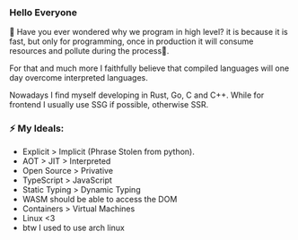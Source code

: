 ### Hello Everyone

🤔 Have you ever wondered why we program in high level? it is because it is fast, but only for programming, once in production it will consume resources and pollute during the process🌱.

For that and much more I faithfully believe that compiled languages will one day overcome interpreted languages.

Nowadays I find myself developing in Rust, Go, C and C++. While for frontend I usually use SSG if possible, otherwise SSR.

### ⚡ My Ideals:

- Explicit > Implicit (Phrase Stolen from python).
- AOT > JIT > Interpreted
- Open Source > Privative
- TypeScript > JavaScript
- Static Typing > Dynamic Typing
- WASM should be able to access the DOM
- Containers > Virtual Machines
- Linux <3
- btw I used to use arch linux
